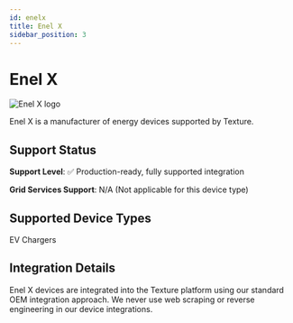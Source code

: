 ```yaml
---
id: enelx
title: Enel X
sidebar_position: 3
---
```


# Enel X

<div style={{ textAlign: 'center', margin: '20px 0' }}>
  <img 
    src="https://device.cms.texture.energy/logo/%20Enel%20X%20Vector%20Icon.svg" 
    alt="Enel X logo" 
    style={{ maxWidth: '200px', maxHeight: '150px' }}
  />
</div>

Enel X is a manufacturer of energy devices supported by Texture.



## Support Status

**Support Level**: ✅ Production-ready, fully supported integration

**Grid Services Support**: N/A (Not applicable for this device type)

## Supported Device Types

EV Chargers

## Integration Details

Enel X devices are integrated into the Texture platform using our standard OEM integration approach. We never use web scraping or reverse engineering in our device integrations.

